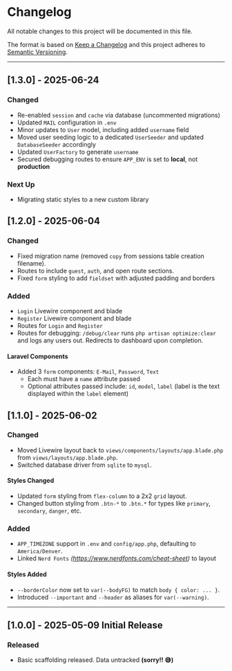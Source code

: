 # Changelog

All notable changes to this project will be documented in this file.

The format is based on [Keep a Changelog](https://keepachangelog.com/en/1.0.0/)
and this project adheres to [Semantic Versioning](https://semver.org/spec/v2.0.0.html).

---

## [1.3.0] - 2025-06-24

### Changed

-   Re-enabled `session` and `cache` via database (uncommented migrations)
-   Updated `MAIL` configuration in `.env`
-   Minor updates to `User` model, including added `username` field
-   Moved user seeding logic to a dedicated `UserSeeder` and updated `DatabaseSeeder` accordingly
-   Updated `UserFactory` to generate `username`
-   Secured debugging routes to ensure `APP_ENV` is set to **local**, not **production**

### Next Up

-   Migrating static styles to a new custom library

## [1.2.0] - 2025-06-04

### Changed

-   Fixed migration name (removed `copy` from sessions table creation filename).
-   Routes to include `guest`, `auth`, and open route sections.
-   Fixed `form` styling to add `fieldset` with adjusted padding and borders

### Added

-   `Login` Livewire component and blade
-   `Register` Livewire component and blade
-   Routes for `Login` and `Register`
-   Routes for debugging: `/debug/clear` runs `php artisan optimize:clear` and logs any users out. Redirects to dashboard upon completion.

#### Laravel Components

-   Added 3 `form` components: `E-Mail`, `Password`, `Text`
    -   Each must have a `name` attribute passed
    -   Optional attributes passed include: `id`, `model`, `label` (label is the text displayed within the `label` element)

## [1.1.0] - 2025-06-02

### Changed

-   Moved Livewire layout back to `views/components/layouts/app.blade.php` from `views/layouts/app.blade.php`.
-   Switched database driver from `sqlite` to `mysql`.

#### Styles Changed

-   Updated `form` styling from `flex-column` to a 2x2 `grid` layout.
-   Changed button styling from `.btn-*` to `.btn.*` for types like `primary`, `secondary`, `danger`, etc.

### Added

-   `APP_TIMEZONE` support in `.env` and `config/app.php`, defaulting to `America/Denver`.
-   Linked `Nerd Fonts` _(https://www.nerdfonts.com/cheat-sheet)_ to layout

#### Styles Added

-   `--borderColor` now set to `var(--bodyFG)` to match `body { color: ... }`.
-   Introduced `--important` and `--header` as aliases for `var(--warning)`.

---

## [1.0.0] - 2025-05-09 Initial Release

### Released

-   Basic scaffolding released. Data untracked **(sorry!! 😅)**
